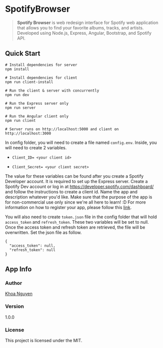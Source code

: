 # SpotifyBrowser

> **Spotify Browser** is web redesign interface for Spotify web application that allows you to find your favorite albums, tracks, and artists. Developed using Node.js, Express, Angular, Bootstrap, and Spotify API. 

## Quick Start

```
# Install dependencies for server
npm install

# Install dependencies for client
npm run client-install

# Run the client & server with concurrently
npm run dev

# Run the Express server only
npm run server

# Run the Angular client only
npm run client

# Server runs on http://localhost:5000 and client on http://localhost:3000
```

In config folder, you will need to create a file named `config.env`. Inside, you will need to create 2 variables.

- `Client_ID= <your client id>`

- `Client_Secret= <your client secret>`

The value for these variables can be found after you create a Spotify Developer account. It is required to set up the Express server. Create a Spotify Dev account or log in at https://developer.spotify.com/dashboard/ and follow the instructions to create a client id. Name the app and description whatever you'd like. Make sure that the purpose of the app is for non-commercial use only since we're all here to learn! :D For more information on how to register your app, please follow this [link](https://developer.spotify.com/documentation/general/guides/app-settings/#register-your-app).

You will also need to create `token.json` file in the config folder that will hold `access_token` and `refresh_token`. These two variables will be set to null. Once the access token and refresh token are retrieved, the file will be overwritten. Set the json file as follow.

```
{
  "access_token": null,
  "refresh_token": null
}
```

## App Info

### Author

[Khoa Nguyen](https://henrykhoanguyen.github.io/)

### Version

1.0.0

### License

This project is licensed under the MIT.
